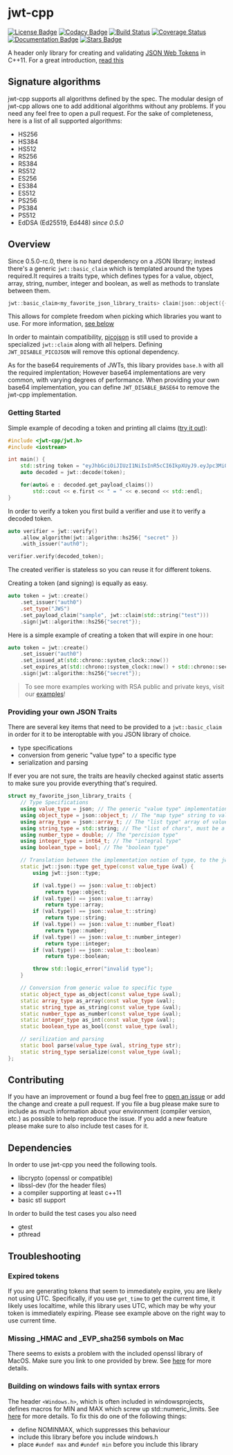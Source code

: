 # jwt-cpp

[![License Badge](https://img.shields.io/github/license/Thalhammer/jwt-cpp)](https://github.com/Thalhammer/jwt-cpp/blob/master/LICENSE)
[![Codacy Badge](https://api.codacy.com/project/badge/Grade/5f7055e294744901991fd0a1620b231d)](https://app.codacy.com/app/Thalhammer/jwt-cpp?utm_source=github.com&utm_medium=referral&utm_content=Thalhammer/jwt-cpp&utm_campaign=Badge_Grade_Settings)
[![Build Status](https://travis-ci.com/Thalhammer/jwt-cpp.svg?branch=master)](https://travis-ci.com/Thalhammer/jwt-cpp)
[![Coverage Status](https://coveralls.io/repos/github/Thalhammer/jwt-cpp/badge.svg?branch=master)](https://coveralls.io/github/Thalhammer/jwt-cpp?branch=master)
[![Documentation Badge](https://img.shields.io/badge/Documentation-master-blue)](https://thalhammer.github.io/jwt-cpp/)
[![Stars Badge](https://img.shields.io/github/stars/Thalhammer/jwt-cpp)](https://github.com/Thalhammer/jwt-cpp/stargazers)

A header only library for creating and validating [JSON Web Tokens](https://tools.ietf.org/html/rfc7519) in C++11. For a great introduction, [read this](https://jwt.io/introduction/)

## Signature algorithms

jwt-cpp supports all algorithms defined by the spec. The modular design of jwt-cpp allows one to add additional algorithms without any problems. If you need any feel free to open a pull request.
For the sake of completeness, here is a list of all supported algorithms:

* HS256
* HS384
* HS512
* RS256
* RS384
* RS512
* ES256
* ES384
* ES512
* PS256
* PS384
* PS512
* EdDSA (Ed25519, Ed448) _since 0.5.0_

## Overview

Since 0.5.0-rc.0, there is no hard dependency on a JSON library; instead there's a generic `jwt::basic_claim` which is templated around the types required.It requires a traits type, which defines types for a value, object, array, string, number, integer and boolean, as well as methods to translate between them.

```cpp
jwt::basic_claim<my_favorite_json_library_traits> claim(json::object({{"json", true},{"example", 0}}));
```

This allows for complete freedom when picking which libraries you want to use. For more information, [see below](#providing-your-own-json-traits-your-traits)

In order to maintain compatibility, [picojson](https://github.com/kazuho/picojson) is still used to provide a specialized `jwt::claim` along with all helpers. Defining `JWT_DISABLE_PICOJSON` will remove this optional dependency.

As for the base64 requirements of JWTs, this libary provides `base.h` with all the required implentation; However base64 implementations are very common, with varying degrees of performance. When providing your own base64 implementation, you can define `JWT_DISABLE_BASE64` to remove the jwt-cpp implementation.

### Getting Started

Simple example of decoding a token and printing all claims ([try it out](https://github.com/Thalhammer/jwt-cpp/tree/master/example/print-claims.cpp)):

```cpp
#include <jwt-cpp/jwt.h>
#include <iostream>

int main() {
    std::string token = "eyJhbGciOiJIUzI1NiIsInR5cCI6IkpXUyJ9.eyJpc3MiOiJhdXRoMCJ9.AbIJTDMFc7yUa5MhvcP03nJPyCPzZtQcGEp-zWfOkEE";
    auto decoded = jwt::decode(token);

    for(auto& e : decoded.get_payload_claims())
        std::cout << e.first << " = " << e.second << std::endl;
}
```

In order to verify a token you first build a verifier and use it to verify a decoded token.

```cpp
auto verifier = jwt::verify()
    .allow_algorithm(jwt::algorithm::hs256{ "secret" })
    .with_issuer("auth0");

verifier.verify(decoded_token);
```

The created verifier is stateless so you can reuse it for different tokens.

Creating a token (and signing) is equally as easy.

```cpp
auto token = jwt::create()
    .set_issuer("auth0")
    .set_type("JWS")
    .set_payload_claim("sample", jwt::claim(std::string("test")))
    .sign(jwt::algorithm::hs256{"secret"});
```

Here is a simple example of creating a token that will expire in one hour:

```cpp
auto token = jwt::create()
    .set_issuer("auth0")
    .set_issued_at(std::chrono::system_clock::now())
    .set_expires_at(std::chrono::system_clock::now() + std::chrono::seconds{3600})
    .sign(jwt::algorithm::hs256{"secret"});
```

> To see more examples working with RSA public and private keys, visit our [examples](https://github.com/Thalhammer/jwt-cpp/tree/master/example)!

### Providing your own JSON Traits

There are several key items that need to be provided to a `jwt::basic_claim` in order for it to be interoptable with you JSON library of choice.

* type specifications
* conversion from generic "value type" to a specific type
* serialization and parsing

If ever you are not sure, the traits are heavily checked against static asserts to make sure you provide everything that's required.

```cpp
struct my_favorite_json_library_traits {
    // Type Specifications
    using value_type = json; // The generic "value type" implementation, most libraries have one
    using object_type = json::object_t; // The "map type" string to value
    using array_type = json::array_t; // The "list type" array of values
    using string_type = std::string; // The "list of chars", must be a narrow char
    using number_type = double; // The "percision type"
    using integer_type = int64_t; // The "integral type"
    using boolean_type = bool; // The "boolean type"

    // Translation between the implementation notion of type, to the jwt::json::type equivilant
    static jwt::json::type get_type(const value_type &val) {
        using jwt::json::type;

        if (val.type() == json::value_t::object)
            return type::object;
        if (val.type() == json::value_t::array)
            return type::array;
        if (val.type() == json::value_t::string)
            return type::string;
        if (val.type() == json::value_t::number_float)
            return type::number;
        if (val.type() == json::value_t::number_integer)
            return type::integer;
        if (val.type() == json::value_t::boolean)
            return type::boolean;

        throw std::logic_error("invalid type");
    }

    // Conversion from generic value to specific type
    static object_type as_object(const value_type &val);
    static array_type as_array(const value_type &val);
    static string_type as_string(const value_type &val);
    static number_type as_number(const value_type &val);
    static integer_type as_int(const value_type &val);
    static boolean_type as_bool(const value_type &val);

    // serilization and parsing
    static bool parse(value_type &val, string_type str);
    static string_type serialize(const value_type &val);
};
```

## Contributing

If you have an improvement or found a bug feel free to [open an issue](https://github.com/Thalhammer/jwt-cpp/issues/new) or add the change and create a pull request. If you file a bug please make sure to include as much information about your environment (compiler version, etc.) as possible to help reproduce the issue. If you add a new feature please make sure to also include test cases for it.

## Dependencies

In order to use jwt-cpp you need the following tools.

* libcrypto (openssl or compatible)
* libssl-dev (for the header files)
* a compiler supporting at least c++11
* basic stl support

In order to build the test cases you also need

* gtest
* pthread

## Troubleshooting

### Expired tokens

If you are generating tokens that seem to immediately expire, you are likely not using UTC. Specifically,
if you use `get_time` to get the current time, it likely uses localtime, while this library uses UTC,
which may be why your token is immediately expiring. Please see example above on the right way to use current time.

### Missing \_HMAC and \_EVP_sha256 symbols on Mac

There seems to exists a problem with the included openssl library of MacOS. Make sure you link to one provided by brew.
See [here](https://github.com/Thalhammer/jwt-cpp/issues/6) for more details.

### Building on windows fails with syntax errors

The header `<Windows.h>`, which is often included in windowsprojects, defines macros for MIN and MAX which screw up std::numeric_limits.
See [here](https://github.com/Thalhammer/jwt-cpp/issues/5) for more details. To fix this do one of the following things:

* define NOMINMAX, which suppresses this behaviour
* include this library before you include windows.h
* place `#undef max` and `#undef min` before you include this library
